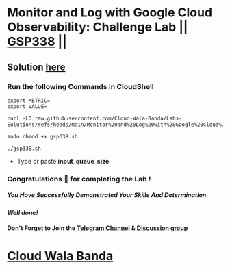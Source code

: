 # Monitor and Log with Google Cloud Observability: Challenge Lab || [GSP338](https://www.cloudskillsboost.google/focuses/13786?parent=catalog) ||

## Solution [here](https://youtu.be/kE99SeaB4aM)

### Run the following Commands in CloudShell

```
export METRIC=
export VALUE=
```
```
curl -LO raw.githubusercontent.com/Cloud-Wala-Banda/Labs-Solutions/refs/heads/main/Monitor%20and%20Log%20with%20Google%20Cloud%20Observability%20Challenge%20Lab/gsp338.sh

sudo chmod +x gsp338.sh

./gsp338.sh
```

* Type or paste **input_queue_size**

### Congratulations 🎉 for completing the Lab !

##### *You Have Successfully Demonstrated Your Skills And Determination.*

#### *Well done!*

#### Don't Forget to Join the [Telegram Channel](https://t.me/cloudwalabanda) & [Discussion group](https://t.me/cloudwalabandachats)

# [Cloud Wala Banda](https://www.youtube.com/@cloudwalabanda)
